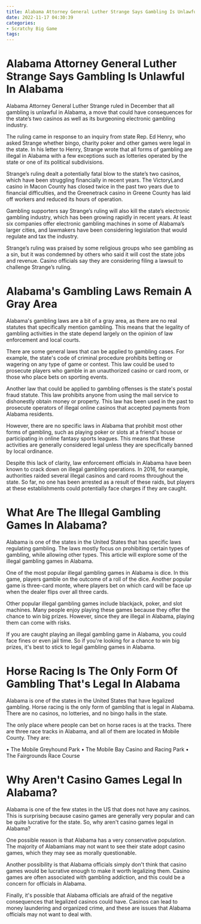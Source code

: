 ```yaml
---
title: Alabama Attorney General Luther Strange Says Gambling Is Unlawful In Alabama
date: 2022-11-17 04:30:39
categories:
- Scratchy Big Game
tags:
---
```



#  Alabama Attorney General Luther Strange Says Gambling Is Unlawful In Alabama

Alabama Attorney General Luther Strange ruled in December that all gambling is unlawful in Alabama, a move that could have consequences for the state’s two casinos as well as its burgeoning electronic gambling industry.

The ruling came in response to an inquiry from state Rep. Ed Henry, who asked Strange whether bingo, charity poker and other games were legal in the state. In his letter to Henry, Strange wrote that all forms of gambling are illegal in Alabama with a few exceptions such as lotteries operated by the state or one of its political subdivisions.

Strange’s ruling dealt a potentially fatal blow to the state’s two casinos, which have been struggling financially in recent years. The VictoryLand casino in Macon County has closed twice in the past two years due to financial difficulties, and the Greenetrack casino in Greene County has laid off workers and reduced its hours of operation.

Gambling supporters say Strange’s ruling will also kill the state’s electronic gambling industry, which has been growing rapidly in recent years. At least six companies offer electronic gambling machines in some of Alabama’s larger cities, and lawmakers have been considering legislation that would regulate and tax the industry.

Strange’s ruling was praised by some religious groups who see gambling as a sin, but it was condemned by others who said it will cost the state jobs and revenue. Casino officials say they are considering filing a lawsuit to challenge Strange’s ruling.

#  Alabama's Gambling Laws Remain A Gray Area

Alabama's gambling laws are a bit of a gray area, as there are no real statutes that specifically mention gambling. This means that the legality of gambling activities in the state depend largely on the opinion of law enforcement and local courts.

There are some general laws that can be applied to gambling cases. For example, the state's code of criminal procedure prohibits betting or wagering on any type of game or contest. This law could be used to prosecute players who gamble in an unauthorized casino or card room, or those who place bets on sporting events.

Another law that could be applied to gambling offenses is the state's postal fraud statute. This law prohibits anyone from using the mail service to dishonestly obtain money or property. This law has been used in the past to prosecute operators of illegal online casinos that accepted payments from Alabama residents.

However, there are no specific laws in Alabama that prohibit most other forms of gambling, such as playing poker or slots at a friend's house or participating in online fantasy sports leagues. This means that these activities are generally considered legal unless they are specifically banned by local ordinance.

Despite this lack of clarity, law enforcement officials in Alabama have been known to crack down on illegal gambling operations. In 2016, for example, authorities raided several illegal casinos and card rooms throughout the state. So far, no one has been arrested as a result of these raids, but players at these establishments could potentially face charges if they are caught.

#  What Are The Illegal Gambling Games In Alabama?

Alabama is one of the states in the United States that has specific laws regulating gambling. The laws mostly focus on prohibiting certain types of gambling, while allowing other types. This article will explore some of the illegal gambling games in Alabama.

One of the most popular illegal gambling games in Alabama is dice. In this game, players gamble on the outcome of a roll of the dice. Another popular game is three-card monte, where players bet on which card will be face up when the dealer flips over all three cards.

Other popular illegal gambling games include blackjack, poker, and slot machines. Many people enjoy playing these games because they offer the chance to win big prizes. However, since they are illegal in Alabama, playing them can come with risks.

If you are caught playing an illegal gambling game in Alabama, you could face fines or even jail time. So if you're looking for a chance to win big prizes, it's best to stick to legal gambling games in Alabama.

#  Horse Racing Is The Only Form Of Gambling That's Legal In Alabama

Alabama is one of the states in the United States that have legalized gambling. Horse racing is the only form of gambling that is legal in Alabama. There are no casinos, no lotteries, and no bingo halls in the state.

The only place where people can bet on horse races is at the tracks. There are three race tracks in Alabama, and all of them are located in Mobile County. They are:

• The Mobile Greyhound Park
• The Mobile Bay Casino and Racing Park
• The Fairgrounds Race Course

#  Why Aren't Casino Games Legal In Alabama?

Alabama is one of the few states in the US that does not have any casinos. This is surprising because casino games are generally very popular and can be quite lucrative for the state. So, why aren't casino games legal in Alabama?

One possible reason is that Alabama has a very conservative population. The majority of Alabamians may not want to see their state adopt casino games, which they may see as morally questionable.

Another possibility is that Alabama officials simply don't think that casino games would be lucrative enough to make it worth legalizing them. Casino games are often associated with gambling addiction, and this could be a concern for officials in Alabama.

Finally, it's possible that Alabama officials are afraid of the negative consequences that legalized casinos could have. Casinos can lead to money laundering and organized crime, and these are issues that Alabama officials may not want to deal with.